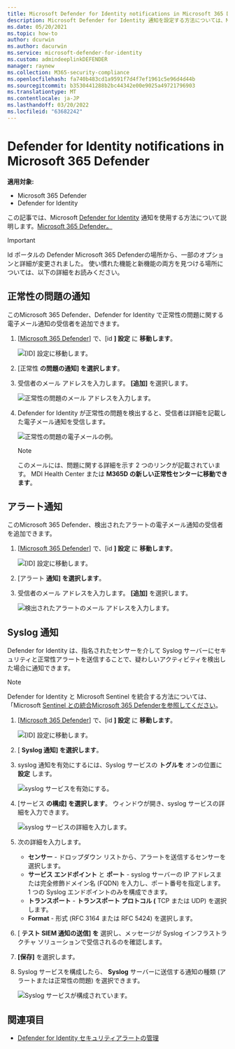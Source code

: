 ```yaml
---
title: Microsoft Defender for Identity notifications in Microsoft 365 Defender
description: Microsoft Defender for Identity 通知を設定する方法については、Microsoft 365 Defender。
ms.date: 05/20/2021
ms.topic: how-to
author: dcurwin
ms.author: dacurwin
ms.service: microsoft-defender-for-identity
ms.custom: admindeeplinkDEFENDER
manager: raynew
ms.collection: M365-security-compliance
ms.openlocfilehash: fa740b483cd1a9591f7d4f7ef1961c5e96d4d44b
ms.sourcegitcommit: b3530441288b2bc44342e00e9025a49721796903
ms.translationtype: MT
ms.contentlocale: ja-JP
ms.lasthandoff: 03/20/2022
ms.locfileid: "63682242"
---
```

# <a name="defender-for-identity-notifications-in-microsoft-365-defender"></a>Defender for Identity notifications in Microsoft 365 Defender

**適用対象:**

- Microsoft 365 Defender
- Defender for Identity

この記事では、Microsoft [Defender for Identity](/defender-for-identity) 通知を使用する方法について説明します。[Microsoft 365 Defender。](/microsoft-365/security/defender/overview-security-center)

> [!IMPORTANT]
> Id ポータルの Defender Microsoft 365 Defenderの場所から、一部のオプションと詳細が変更されました。 使い慣れた機能と新機能の両方を見つける場所については、以下の詳細をお読みください。

## <a name="health-issues-notifications"></a>正常性の問題の通知

このMicrosoft 365 Defender、Defender for Identity で正常性の問題に関する電子メール通知の受信者を追加できます。

1. [<a href="https://go.microsoft.com/fwlink/p/?linkid=2077139" target="_blank">Microsoft 365 Defender</a>] で、[id **] 設定** に **移動します**。

    ![[ID] 設定に移動します。](../../media/defender-identity/settings-identities.png)

1. [正常性 **の問題の通知] を選択します**。

1. 受信者のメール アドレスを入力します。 **[追加]** を選択します。

    ![正常性の問題のメール アドレスを入力します。](../../media/defender-identity/health-email-recipient.png)

1. Defender for Identity が正常性の問題を検出すると、受信者は詳細を記載した電子メール通知を受信します。

    ![正常性の問題の電子メールの例。](../../media/defender-identity/health-email.png)

    > [!NOTE]
    > このメールには、問題に関する詳細を示す 2 つのリンクが記載されています。 MDI Health Center または **M365D の新しい正常性センターに移動できます**。

## <a name="alert-notifications"></a>アラート通知

このMicrosoft 365 Defender、検出されたアラートの電子メール通知の受信者を追加できます。

1. [<a href="https://go.microsoft.com/fwlink/p/?linkid=2077139" target="_blank">Microsoft 365 Defender</a>] で、[id **] 設定** に **移動します**。

    ![[ID] 設定に移動します。](../../media/defender-identity/settings-identities.png)

1. [アラート **通知] を選択します**。

1. 受信者のメール アドレスを入力します。 **[追加]** を選択します。

    ![検出されたアラートのメール アドレスを入力します。](../../media/defender-identity/alert-email-recipient.png)

## <a name="syslog-notifications"></a>Syslog 通知

Defender for Identity は、指名されたセンサーを介して Syslog サーバーにセキュリティと正常性アラートを送信することで、疑わしいアクティビティを検出した場合に通知できます。

> [!NOTE]
> Defender for Identity と Microsoft Sentinel を統合する方法については、「Microsoft [Sentinel との統合Microsoft 365 Defenderを参照してください](/azure/sentinel/microsoft-365-defender-sentinel-integration)。

1. [<a href="https://go.microsoft.com/fwlink/p/?linkid=2077139" target="_blank">Microsoft 365 Defender</a>] で、[id **] 設定** に **移動します**。

    ![[ID] 設定に移動します。](../../media/defender-identity/settings-identities.png)

1. [ **Syslog 通知] を選択します**。

1. syslog 通知を有効にするには、Syslog サービスの **トグルを** オンの位置に **設定** します。

    ![syslog サービスを有効にする。](../../media/defender-identity/syslog-service.png)

1. [サービス **の構成] を選択します**。 ウィンドウが開き、syslog サービスの詳細を入力できます。

    ![syslog サービスの詳細を入力します。](../../media/defender-identity/syslog-sensor.png)

1. 次の詳細を入力します。

    - **センサー** - ドロップダウン リストから、アラートを送信するセンサーを選択します。
    - **サービス エンドポイント** と **ポート** - syslog サーバーの IP アドレスまたは完全修飾ドメイン名 (FQDN) を入力し、ポート番号を指定します。 1 つの Syslog エンドポイントのみを構成できます。
    - **トランスポート** - **トランスポート プロトコル (** TCP または UDP) を選択します。
    - **Format** - 形式 (RFC 3164 または RFC 5424) を選択します。

1. [ **テスト SIEM 通知の送信] を** 選択し、メッセージが Syslog インフラストラクチャ ソリューションで受信されるのを確認します。

1. **[保存]** を選択します。

1. Syslog サービスを構成したら、 **Syslog** サーバーに送信する通知の種類 (アラートまたは正常性の問題) を選択できます。

    ![Syslog サービスが構成されています。](../../media/defender-identity/syslog-configured.png)

## <a name="see-also"></a>関連項目

- [Defender for Identity セキュリティアラートの管理](manage-security-alerts.md)
